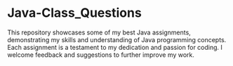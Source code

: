 # Java-Class_Questions
This repository showcases some of my best Java assignments, demonstrating my skills and understanding of Java programming concepts. Each assignment is a testament to my dedication and passion for coding. I welcome feedback and suggestions to further improve my work.
